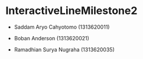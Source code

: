 # InteractiveLineMilestone2

* Saddam Aryo Cahyotomo (1313620011)

* Boban Anderson (1313620021)

* Ramadhian Surya Nugraha (1313620035)
